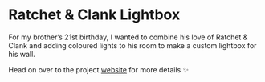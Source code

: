 # Ratchet & Clank Lightbox

For my brother’s 21st birthday, I wanted to combine his love of Ratchet & Clank and adding coloured lights to his room to make a custom lightbox for his wall.

Head on over to the project [website](https://brandysnaps.github.io/ratchet-and-clank-lightbox) for more details :sparkles:

